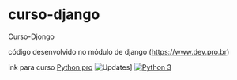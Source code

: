 # curso-django
Curso-Djongo 


código desenvolvido no módulo de django (https://www.dev.pro.br)

ink para curso [Python pro](https://plataforma.dev.pro.br)
![Updates](https://pyup.io/repos/github/david0407j/libpythonpro2/shield.svg)]
[![Python 3](https://pyup.io/repos/github/david0407j/libpythonpro2/python-3-shield.svg)](https://pyup.io/repos/github/david0407j/libpythonpro2/)